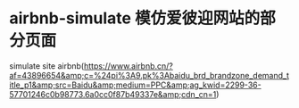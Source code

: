 # airbnb-simulate 模仿爱彼迎网站的部分页面
simulate site airbnb(https://www.airbnb.cn/?af=43896654&amp;c=%24pi%3A9.pk%3Abaidu_brd_brandzone_demand_title_p1&amp;src=Baidu&amp;medium=PPC&amp;ag_kwid=2299-36-57701246c0b98773.6a0cc0f87b49337e&amp;cdn_cn=1)
